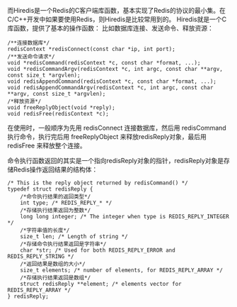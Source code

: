 而Hiredis是一个Redis的C客户端库函数，基本实现了Redis的协议的最小集。在C/C++开发中如果要使用Redis，则Hiredis是比较常用到的。
Hiredis就是一个C库函数，提供了基本的操作函数：
比如数据库连接、发送命令、释放资源：
```
/**连接数据库*/
redisContext *redisConnect(const char *ip, int port);
/**发送命令请求*/
void *redisCommand(redisContext *c, const char *format, ...);
void *redisCommandArgv(redisContext *c, int argc, const char **argv, const size_t *argvlen);
void redisAppendCommand(redisContext *c, const char *format, ...);
void redisAppendCommandArgv(redisContext *c, int argc, const char **argv, const size_t *argvlen);
/*释放资源*/
void freeReplyObject(void *reply);
void redisFree(redisContext *c);
```
在使用时，一般顺序为先用 redisConnect 连接数据库，然后用 redisCommand 执行命令，执行完后用 freeReplyObject 来释放redisReply对象，最后用 redisFree 来释放整个连接。


命令执行函数返回的其实是一个指向redisReply对象的指针，redisReply对象是存储Redis操作返回结果的结构体：
```
/* This is the reply object returned by redisCommand() */
typedef struct redisReply {
    /*命令执行结果的返回类型*/
    int type; /* REDIS_REPLY_* */
    /*存储执行结果返回为整数*/
    long long integer; /* The integer when type is REDIS_REPLY_INTEGER */
    /*字符串值的长度*/
    size_t len; /* Length of string */
    /*存储命令执行结果返回是字符串*/
    char *str; /* Used for both REDIS_REPLY_ERROR and REDIS_REPLY_STRING */
    /*返回结果是数组的大小*/
    size_t elements; /* number of elements, for REDIS_REPLY_ARRAY */
    /*存储执行结果返回是数组*/
    struct redisReply **element; /* elements vector for REDIS_REPLY_ARRAY */
} redisReply;
```





